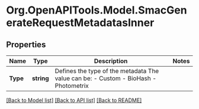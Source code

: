 # Org.OpenAPITools.Model.SmacGenerateRequestMetadatasInner

## Properties

Name | Type | Description | Notes
------------ | ------------- | ------------- | -------------
**Type** | **string** | Defines the type of the metadata    The value can be:  - Custom  - BioHash  - Photometrix | 

[[Back to Model list]](../README.md#documentation-for-models) [[Back to API list]](../README.md#documentation-for-api-endpoints) [[Back to README]](../README.md)

